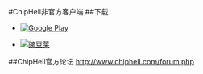 #ChipHell非官方客户端
##下载
* [![Google Play](https://camo.githubusercontent.com/dc1ffe0e4d25c2c28a69423c3c78000ef7ee96bf/68747470733a2f2f646576656c6f7065722e616e64726f69642e636f6d2f696d616765732f6272616e642f656e5f6170705f7267625f776f5f34352e706e67)](https://play.google.com/store/apps/details?id=com.fei_ke.chiphellclient)

* [![豌豆荚](http://developer.wandoujia.com/wp-content/themes/devcon/img/130x50.png)](http://www.wandoujia.com/apps/com.fei_ke.chiphellclient)

##ChipHell官方论坛
http://www.chiphell.com/forum.php
